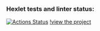 ### Hexlet tests and linter status:
[![Actions Status](https://github.com/JavaQuaker/java-project-72/actions/workflows/hexlet-check.yml/badge.svg)](https://github.com/JavaQuaker/java-project-72/actions)
[!view the project](https://java-project-72-pxf5.onrender.com)
